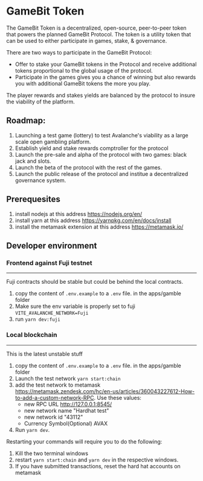 # GameBit Token

The GameBit Token is a decentralized, open-source, peer-to-peer token that powers the planned GameBit Protocol. The token is a utility token that can be used to either participate in games, stake, & governance.

There are two ways to participate in the GameBit Protocol:

- Offer to stake your GameBit tokens in the Protocol and receive additional tokens proportional to the global usage of the protocol.
- Participate in the games gives you a chance of winning but also rewards you with additional GameBit tokens the more you play.

The player rewards and stakes yields are balanced by the protocol to insure the viability of the platform.

## Roadmap:

1. Launching a test game (lottery) to test Avalanche's viability as a large scale open gambling platform. 
1. Establish yield and stake rewards comptroller for the protocol
1. Launch the pre-sale and alpha of the protocol with two games: black jack and slots.
1. Launch the beta of the protocol with the rest of the games.
1. Launch the public release of the protocol and institue a decentralized governance system.

## Prerequesites

1. install nodejs at this address https://nodejs.org/en/
1. install yarn at this address https://yarnpkg.com/en/docs/install
1. install the metamask extension at this address https://metamask.io/

## Developer environment

### Frontend against Fuji testnet
---

Fuji contracts should be stable but could be behind the local contracts.

1. copy the content of `.env.example` to a `.env` file. in the apps/gamble folder
1. Make sure the env variable is properly set to fuji `VITE_AVALANCHE_NETWORK=Fuji`
1. run `yarn dev:fuji`

### Local blockchain
---

This is the latest unstable stuff

1. copy the content of `.env.example` to a `.env` file. in the apps/gamble folder
2. Launch the test network `yarn start:chain`
3. add the test network to metamask https://metamask.zendesk.com/hc/en-us/articles/360043227612-How-to-add-a-custom-network-RPC. Use these values:
    - new RPC URL http://127.0.0.1:8545/
    - new network name "Hardhat test"
    - new network id "43112"
    - Currency Symbol(Optional) AVAX
4. Run `yarn dev`. 

Restarting your commands will require you to do the following:

1. Kill the two terminal windows
1. restart `yarn start:chain` and `yarn dev` in the respective windows.
1. If you have submitted transactions, reset the hard hat accounts on metamask

